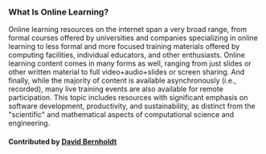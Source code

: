### What Is Online Learning?

Online learning resources on the internet span a very broad range, from formal courses offered by universities and companies specializing in online learning to less formal and more focused training materials offered by computing facilities, individual educators, and other enthusiasts.  Online learning content comes in many forms as well, ranging from just slides or other written material to full video+audio+slides or screen sharing.  And finally, while the majority of content is available asynchronously (i.e., recorded), many live training events are also available for remote participation.  This topic includes resources with significant emphasis on software development, productivity, and sustainability, as distinct from the "scientific" and mathematical aspects of computational science and engineering.

#### Contributed by [David Bernholdt](https://github.com/bernhold)

<!---
Publish: yes
Categories: skills
Topics: online learning
Tags:
Level: 0
Prerequisites: none
Aggregate: none
--->
